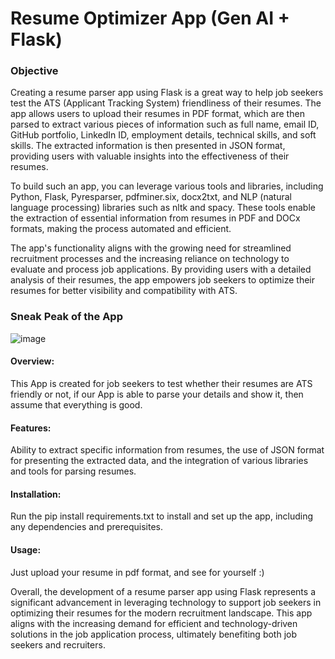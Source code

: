 # Resume Optimizer App (Gen AI + Flask)

### Objective

Creating a resume parser app using Flask is a great way to help job seekers test the ATS (Applicant Tracking System) friendliness of their resumes. The app allows users to upload their resumes in PDF format, which are then parsed to extract various pieces of information such as full name, email ID, GitHub portfolio, LinkedIn ID, employment details, technical skills, and soft skills. The extracted information is then presented in JSON format, providing users with valuable insights into the effectiveness of their resumes.

To build such an app, you can leverage various tools and libraries, including Python, Flask, Pyresparser, pdfminer.six, docx2txt, and NLP (natural language processing) libraries such as nltk and spacy. These tools enable the extraction of essential information from resumes in PDF and DOCx formats, making the process automated and efficient.

The app's functionality aligns with the growing need for streamlined recruitment processes and the increasing reliance on technology to evaluate and process job applications. By providing users with a detailed analysis of their resumes, the app empowers job seekers to optimize their resumes for better visibility and compatibility with ATS.

### Sneak Peak of the App
![image](https://github.com/pik1989/Resume-Parser-OpenAI/assets/34673684/5d206207-1b25-4dbe-8e11-add701b632e7)

#### Overview: 
This App is created for job seekers to test whether their resumes are ATS friendly or not, if our App is able to parse your details and show it, then assume that everything is good.

#### Features: 
Ability to extract specific information from resumes, the use of JSON format for presenting the extracted data, and the integration of various libraries and tools for parsing resumes.

#### Installation: 
Run the pip install requirements.txt to install and set up the app, including any dependencies and prerequisites.

#### Usage: 
Just upload your resume in pdf format, and see for yourself :)

    
Overall, the development of a resume parser app using Flask represents a significant advancement in leveraging technology to support job seekers in optimizing their resumes for the modern recruitment landscape. This app aligns with the increasing demand for efficient and technology-driven solutions in the job application process, ultimately benefiting both job seekers and recruiters.
